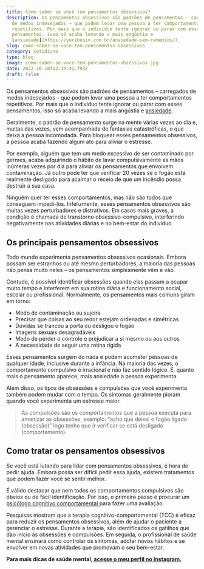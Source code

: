 ```yaml
---
title: Como saber se você tem pensamentos obsessivos?
description: Os pensamentos obsessivos são padrões de pensamentos – carregados
  de medos indesejados – que podem levar uma pessoa a ter comportamentos
  repetitivos. Por mais que o indivíduo tente ignorar ou parar com esses
  pensamentos, isso só acaba levando a mais angústia e
  [ansiedade](https://yuribusin.com.br/ansiedade-sem-remedios/).
slug: como-saber-se-voce-tem-pensamentos-obsessivos
category: Cotidiano
type: blog
image: como-saber-se-voce-tem-pensamentos-obsessivos.jpg
date: 2022-10-10T12:14:41.793Z
draft: false
---
```


Os pensamentos obsessivos são padrões de pensamentos – carregados de medos indesejados – que podem levar uma pessoa a ter comportamentos repetitivos. Por mais que o indivíduo tente ignorar ou parar com esses pensamentos, isso só acaba levando a mais angústia e [ansiedade](https://yuribusin.com.br/ansiedade-sem-remedios/).

Geralmente, o padrão de pensamento surge na mente várias vezes ao dia e, muitas das vezes, vem acompanhada de fantasias catastróficas, o que deixa a pessoa incomodada. Para bloquear esses pensamentos obsessivos, a pessoa acaba fazendo algum ato para aliviar o estresse.

Por exemplo, alguém que tem um medo excessivo de ser contaminado por germes, acaba adquirindo o hábito de lavar compulsivamente as mãos inúmeras vezes por dia para aliviar os pensamentos que envolvem contaminação. Já outro pode ter que verificar 20 vezes se o fogão está realmente desligado para acalmar o receio de que um incêndio possa destruir a sua casa.

Ninguém quer ter esses comportamentos, mas não são todos que conseguem impedi-los. Infelizmente, esses pensamentos obsessivos são muitas vezes perturbadores e distrativos. Em casos mais graves, a condição é chamada de transtorno obsessivo-compulsivo, interferindo negativamente nas atividades diárias e no bem-estar do indivíduo.

## []()Os principais pensamentos obsessivos

Todo mundo experimenta pensamentos obsessivos ocasionais. Embora possam ser estranhos ou até mesmo perturbadores, a maioria das pessoas não pensa muito neles – os pensamentos simplesmente vêm e vão.

Contudo, é possível identificar obsessões quando elas passam a ocupar muito tempo e interferem em sua rotina diária e funcionamento social, escolar ou profissional. Normalmente, os pensamentos mais comuns giram em torno:

- Medo de contaminação ou sujeira
- Precisar que coisas ao seu redor estejam ordenadas e simétricas
- Dúvidas se trancou a porta ou desligou o fogão
- Imagens sexuais desagradáveis
- Medo de perder o controle e prejudicar a si mesmo ou aos outros
- A necessidade de seguir uma rotina rígida

Esses pensamentos surgem do nada e podem acometer pessoas de qualquer idade, inclusive durante a infância. Na maioria das vezes, o comportamento compulsivo é irracional e não faz sentido lógico. E, quanto mais o pensamento aparece, mais ansiedade a pessoa experimenta.

Além disso, os tipos de obsessões e compulsões que você experimenta também podem mudar com o tempo. Os sintomas geralmente pioram quando você experimenta um estresse maior.

> As compulsões são os comportamentos que a pessoa executa para amenizar as obsessões, exemplo: “acho que deixei o fogão ligado (obsessão)” logo tenho que ir verificar se está desligado (comportamento).

## []()Como tratar os pensamentos obsessivos

Se você está lutando para lidar com pensamentos obsessivos, é hora de pedir ajuda. Embora possa ser difícil pedir essa ajuda, existem tratamentos que podem fazer você se sentir melhor.

É válido destacar que nem todos os comportamentos compulsivos são óbvios ou de fácil identificação. Por isso, o primeiro passo é procurar um [psicólogo cognitivo comportamental ](https://yuribusin.com.br/)para fazer uma avaliação.

Pesquisas mostram que a terapia cognitivo-comportamental (TCC) é eficaz para reduzir os pensamentos obsessivos, além de ajudar o paciente a gerenciar o estresse. Durante a terapia, são identificados os gatilhos que dão início às obsessões e compulsões. Em seguida, o profissional de saúde mental ensinará como controlar os sintomas, adotar novos hábitos e se envolver em novas atividades que promovam o seu bem-estar.

**Para mais dicas de saúde mental, [acesse o meu perfil no Instagram.](https://www.instagram.com/dryuribusin/)**
